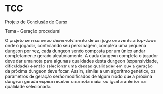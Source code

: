 # TCC
Projeto de Conclusão de Curso

Tema - Geração procedural

  O projeto se resume ao desenvolvimento de um jogo de aventura top-down onde o jogador, controlando seu personagem, completa uma pequena dungeon por vez, cada dungeon sendo composta por um único andar completamente gerado aleatóriamente.
  A cada dungeon completa o jogador deve dar uma nota para algumas qualidades desta dungeon (expansividade, dificuldade) e então selecionar uma dessas qualidades em que a geração da próxima dungeon deve focar. Assim, similar a um algoritmo genético, os parâmetros de geração serão modificados de algum modo que a próxima dungeon gerada espera receber uma nota maior ou igual a anterior na qualidade selecionada.
